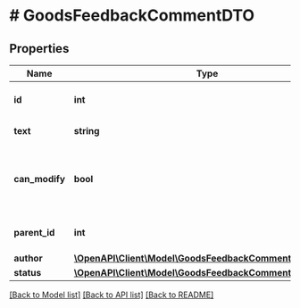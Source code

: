 # # GoodsFeedbackCommentDTO

## Properties

Name | Type | Description | Notes
------------ | ------------- | ------------- | -------------
**id** | **int** | Идентификатор комментария к отзыву. |
**text** | **string** | Текст комментария. |
**can_modify** | **bool** | Может ли продавец изменять комментарий или удалять его. | [optional]
**parent_id** | **int** | Идентификатор комментария к отзыву. | [optional]
**author** | [**\OpenAPI\Client\Model\GoodsFeedbackCommentAuthorDTO**](GoodsFeedbackCommentAuthorDTO.md) |  |
**status** | [**\OpenAPI\Client\Model\GoodsFeedbackCommentStatusType**](GoodsFeedbackCommentStatusType.md) |  |

[[Back to Model list]](../../README.md#models) [[Back to API list]](../../README.md#endpoints) [[Back to README]](../../README.md)
